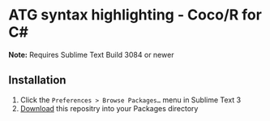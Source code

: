 # ATG syntax highlighting - Coco/R for C# 

**Note:** Requires Sublime Text Build 3084 or newer

## Installation
1. Click the `Preferences > Browse Packages…` menu in Sublime Text 3
2. [Download](http://github.com/nolanar/Sublime-3-ATG-Syntax/archive/master.zip) this repositry into your Packages directory

